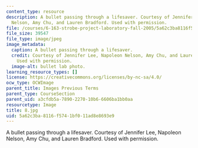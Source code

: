 ```yaml
---
content_type: resource
description: A bullet passing through a lifesaver. Courtesy of Jennifer Lee, Napoleon
  Nelson, Amy Chu, and Lauren Bradford. Used with permission.
file: /courses/6-163-strobe-project-laboratory-fall-2005/5a62c3ba8116f5741bf011ad8e8693e9_8.jpg
file_size: 39547
file_type: image/jpeg
image_metadata:
  caption: A bullet passing through a lifesaver.
  credit: Courtesy of Jennifer Lee, Napoleon Nelson, Amy Chu, and Lauren Bradford.
    Used with permission.
  image-alt: bullet lab photo.
learning_resource_types: []
license: https://creativecommons.org/licenses/by-nc-sa/4.0/
ocw_type: OCWImage
parent_title: Images Previous Terms
parent_type: CourseSection
parent_uid: a3cfdb5a-7890-2270-10b6-6606ba1bb0aa
resourcetype: Image
title: 8.jpg
uid: 5a62c3ba-8116-f574-1bf0-11ad8e8693e9
---
```

A bullet passing through a lifesaver. Courtesy of Jennifer Lee, Napoleon Nelson, Amy Chu, and Lauren Bradford. Used with permission.